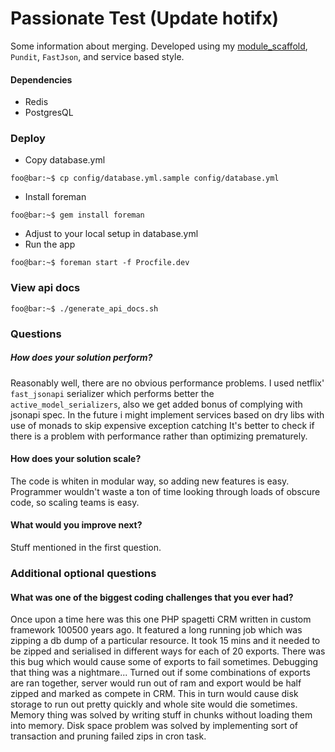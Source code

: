 # Passionate Test (Update hotifx)

Some information about merging.
Developed using my [module_scaffold](https://github.com/AlexanderNosenko/module_scaffold), `Pundit`, `FastJson`, and service based style.

#### Dependencies
* Redis
* PostgresQL

### Deploy
* Copy database.yml
```console
foo@bar:~$ cp config/database.yml.sample config/database.yml
```
* Install foreman
```console
foo@bar:~$ gem install foreman
```
* Adjust to your local setup in database.yml
* Run the app
```console
foo@bar:~$ foreman start -f Procfile.dev
```
### View api docs
```console
foo@bar:~$ ./generate_api_docs.sh
```
### Questions
##### How does your solution perform?
Reasonably well, there are no obvious performance problems.
I used netflix' `fast_jsonapi` serializer which performs better the `active_model_serializers`, also we get added bonus of complying with jsonapi spec.
In the future i might implement services based on dry libs with use of monads to skip expensive exception catching
It's better to check if there is a problem with performance rather than optimizing prematurely.
#### How does your solution scale?
The code is whiten in modular way, so adding new features is easy. 
Programmer wouldn't waste a ton of time looking through loads of obscure code, so scaling teams is easy.

#### What would you improve next?
Stuff mentioned in the first question.

### Additional optional questions
#### What was one of the biggest coding challenges that you ever had?
Once upon a time here was this one PHP spagetti CRM written in custom framework 100500 years ago. 
It featured a long running job which was zipping a db dump of a particular resource. 
It took 15 mins and it needed to be zipped and serialised in different ways for each of 20 exports.
There was this bug which would cause some of exports to fail sometimes.
Debugging that thing was a nightmare...
Turned out if some combinations of exports are ran together, server would run out of ram and export would be half zipped and marked as compete in CRM.
This in turn would cause disk storage to run out pretty quickly and whole site would die sometimes.
Memory thing was solved by writing stuff in chunks without loading them into memory.
Disk space problem was solved by implementing sort of transaction and pruning failed zips in cron task.

